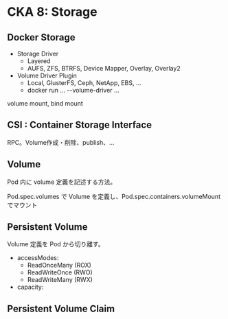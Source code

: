 # CKA 8: Storage

## Docker Storage

* Storage Driver
    * Layered
    * AUFS, ZFS, BTRFS, Device Mapper, Overlay, Overlay2
* Volume Driver Plugin
    * Local, GlusterFS, Ceph, NetApp, EBS, ...
    * docker run ... --volume-driver <name> ...  

volume mount, bind mount

## CSI : Container Storage Interface

RPC。Volume作成・削除、publish、...

## Volume

Pod 内に volume 定義を記述する方法。

Pod.spec.volumes で Volume を定義し、Pod.spec.containers.volumeMount でマウント

## Persistent Volume

Volume 定義を Pod から切り離す。

* accessModes:
    * ReadOnceMany (ROX)
    * ReadWriteOnce (RWO)
    * ReadWriteMany (RWX)
* capacity:    

## Persistent Volume Claim

